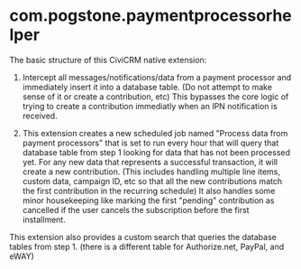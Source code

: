 com.pogstone.paymentprocessorhelper
===================================

The basic structure of this CiviCRM native extension:

1) Intercept all messages/notifications/data from a payment processor and immediately insert it into a database table. (Do not attempt to make sense of it or create a contribution, etc) This bypasses the core logic of trying to create a contribution immediatly when an IPN notification is received.

2) This extension creates a new scheduled job named "Process data from payment processors" that is set to run every hour that will query that database table from step 1 looking for data that has not been processed yet. For any new data that represents a successful transaction, it will create a new contribution. (This includes handling multiple line items, custom data, campaign ID, etc so that all the new contributions match the first contribution in the recurring schedule)    It also handles some minor housekeeping like marking the first "pending" contribution as cancelled if the user cancels the subscription before the first installment.


This extension also provides a custom search that queries the database tables from step 1. (there is a different table for Authorize.net, PayPal, and eWAY) 
